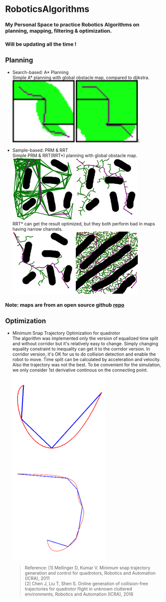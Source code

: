 # RoboticsAlgorithms

### My Personal Space to practice Robotics Algorithms on planning, mapping, filtering & optimization.

### Will be updating all the time !

## Planning

- Search-based: A* Planning\
  Simple A* planning with global obstacle map, compared to djikstra.\
  !["A*"](./results/planning/astar.png) !["Djikstra"](./results/planning/djikstra.png)\

- Sample-based: PRM & RRT\
  Simple PRM & RRT(RRT*) planning with global obstacle map.\
  !["PRM"](./results/planning/prm.png) !["RRT"](./results/planning/rrt.png)\
  RRT* can get the result optimized, but they both perform bad in maps having narrow channels.\
  !["RRT*"](./results/planning/rrt_star.png) !["RRT_Tough"](./results/planning/rrt2.png)

### Note: maps are from an open source github  [repo](https://github.com/XM522706601/robotics_tutorial_for_zhihu)

## Optimization

- Minimum Snap Trajectory Optimization for quadrotor\
  The algorithm was implemented only the version of equalized time split and without corridor but it's relatively easy to change. Simply changing equality constraint to inequality can get it to the corridor version. In corridor version, it's OK for us to do collision detection and enable the robot to move. Time split can be calculated by acceleration and velocity. Also the trajectory was not the best. To be convenient for the simulation, we only consider 1st derivative continous on the connecting point.\
  !["Minimum_snap"](./results/optimization/minimum_snapQP.png)!["ContinuousOpitimization"](results/optimization/minimum_snap2.png)
  >Reference: [1] Mellinger D, Kumar V. Minimum snap trajectory generation and control for quadrotors, Robotics and Automation (ICRA), 2011\
  >[2] Chen J, Liu T, Shen S. Online generation of collision-free trajectories for quadrotor flight in unknown cluttered environments, Robotics and Automation (ICRA), 2016
